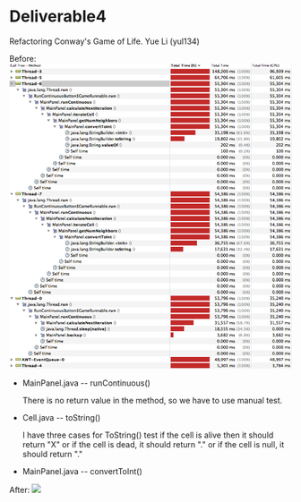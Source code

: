 # Deliverable4 
Refactoring Conway's Game of Life.  Yue Li (yul134)

Before: 
<img src = "before.png">

* MainPanel.java -- runContinuous()

	There is no return value in the method, so we have to use manual test.


* Cell.java -- toString()

	 I have three cases for ToString() 
	 test if the cell is alive then it should return "X"
	 or if the cell is dead, it should return "."
	 or if the cell is null, it should return "."
	

* MainPanel.java -- convertToInt()

After: 
<img src = "after.png">